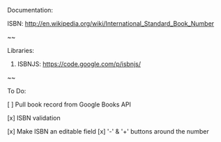 
Documentation:

ISBN: http://en.wikipedia.org/wiki/International_Standard_Book_Number

~~

Libraries:

1. ISBNJS: https://code.google.com/p/isbnjs/

~~

To Do:


[ ] Pull book record from Google Books API

[x] ISBN validation

[x] Make ISBN an editable field
[x] '-' & '+' buttons around the number
